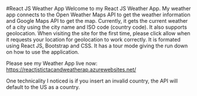 #React JS Weather App
Welcome to my React JS Weather App. My weather app connects to the Open Weather Maps API to get the weather information and Google Maps API to get the map. 
Currently, it gets the current weather of a city using the city name and ISO code (country code). It also supports geolocation. When visiting the site for the first time,
please click allow when it requests your location for geolocation to work correctly. It is formated using React JS, Bootstrap and CSS. It has a tour mode giving the run down on how to use the application.

Please see my Weather App live now:
https://reactjstictacandweatherap.azurewebsites.net/

One technicality I noticed is if you insert an invalid country, the API will default to the US as a country.





